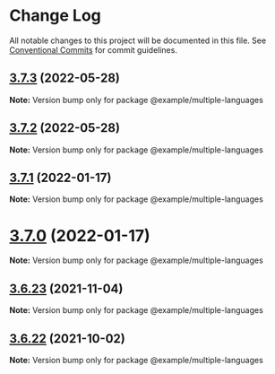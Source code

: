 # Change Log

All notable changes to this project will be documented in this file.
See [Conventional Commits](https://conventionalcommits.org) for commit guidelines.

## [3.7.3](https://github.com/honkit/honkit/compare/v3.7.2...v3.7.3) (2022-05-28)

**Note:** Version bump only for package @example/multiple-languages





## [3.7.2](https://github.com/honkit/honkit/compare/v3.7.1...v3.7.2) (2022-05-28)

**Note:** Version bump only for package @example/multiple-languages





## [3.7.1](https://github.com/honkit/honkit/compare/v3.7.0...v3.7.1) (2022-01-17)

**Note:** Version bump only for package @example/multiple-languages





# [3.7.0](https://github.com/honkit/honkit/compare/v3.6.23...v3.7.0) (2022-01-17)

**Note:** Version bump only for package @example/multiple-languages





## [3.6.23](https://github.com/honkit/honkit/compare/v3.6.22...v3.6.23) (2021-11-04)

**Note:** Version bump only for package @example/multiple-languages





## [3.6.22](https://github.com/honkit/honkit/compare/v3.6.21...v3.6.22) (2021-10-02)

**Note:** Version bump only for package @example/multiple-languages
